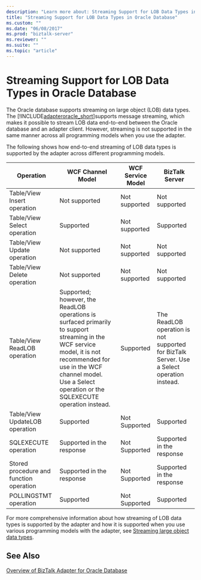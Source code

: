 ```yaml
---
description: "Learn more about: Streaming Support for LOB Data Types in Oracle Database"
title: "Streaming Support for LOB Data Types in Oracle Database"
ms.custom: ""
ms.date: "06/08/2017"
ms.prod: "biztalk-server"
ms.reviewer: ""
ms.suite: ""
ms.topic: "article"
---
```

# Streaming Support for LOB Data Types in Oracle Database
The Oracle database supports streaming on large object (LOB) data types. The [!INCLUDE[adapteroracle_short](../../includes/adapteroracle-short-md.md)]supports message streaming, which makes it possible to stream LOB data end-to-end between the Oracle database and an adapter client. However, streaming is not supported in the same manner across all programming models when you use the adapter.  
  
 The following shows how end-to-end streaming of LOB data types is supported by the adapter across different programming models.  
  
|Operation|WCF Channel Model|WCF Service Model|BizTalk Server|  
|---------------|-----------------------|-----------------------|--------------------|  
|Table/View Insert operation|Not supported|Not supported|Not supported|  
|Table/View Select operation|Supported|Not supported|Supported|  
|Table/View Update operation|Not supported|Not supported|Not supported|  
|Table/View Delete operation|Not supported|Not supported|Not supported|  
|Table/View ReadLOB operation|Supported; however, the ReadLOB operations is surfaced primarily to support streaming in the WCF service model, it is not recommended for use in the WCF channel model. Use a Select operation or the SQLEXECUTE operation instead.|Supported|The ReadLOB operation is not supported for BizTalk Server. Use a Select operation instead.|  
|Table/View UpdateLOB operation|Supported|Not Supported|Supported|  
|SQLEXECUTE operation|Supported in the response|Not Supported|Supported in the response|  
|Stored procedure and function operation|Supported in the response|Not Supported|Supported in the response|  
|POLLINGSTMT operation|Supported|Not Supported|Supported|  
  
 For more comprehensive information about how streaming of LOB data types is supported by the adapter and how it is supported when you use various programming models with the adapter, see [Streaming large object data types](../../adapters-and-accelerators/adapter-oracle-database/streaming-large-object-data-types-in-oracle-database-adapter.md).  
  
## See Also  
 [Overview of BizTalk Adapter for Oracle Database](../../adapters-and-accelerators/adapter-oracle-database/overview-of-biztalk-adapter-for-oracle-database.md)
